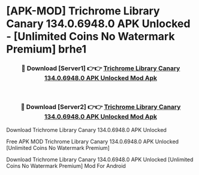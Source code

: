 # [APK-MOD] Trichrome Library Canary 134.0.6948.0 APK Unlocked - [Unlimited Coins No Watermark Premium] brhe1



<div align="center">
<h3>🔴 Download [Server1] 👉👉 <a href="https://momento.my/?title=Trichrome_Library_Canary_134.0.6948.0_APK_Unlocked">Trichrome Library Canary 134.0.6948.0 APK Unlocked Mod Apk</a></h3><br>

<h3>🔴 Download [Server2] 👉👉 <a href="https://momento.my/?title=Trichrome_Library_Canary_134.0.6948.0_APK_Unlocked">Trichrome Library Canary 134.0.6948.0 APK Unlocked Mod Apk</a></h3>
</div>



Download Trichrome Library Canary 134.0.6948.0 APK Unlocked 

Free APK MOD Trichrome Library Canary 134.0.6948.0 APK Unlocked [Unlimited Coins No Watermark Premium]

Download Trichrome Library Canary 134.0.6948.0 APK Unlocked [Unlimited Coins No Watermark Premium] Mod For Android
